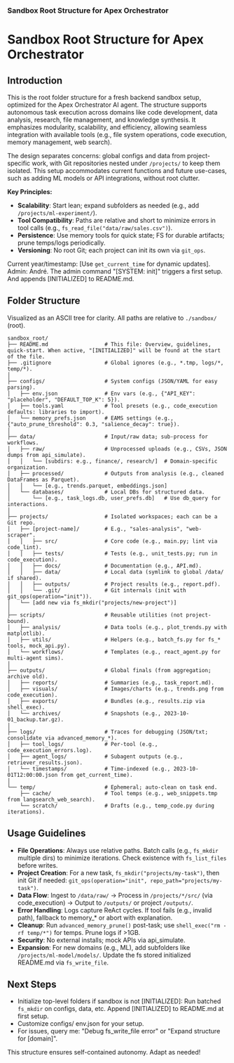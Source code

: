 ### Sandbox Root Structure for Apex Orchestrator

# Sandbox Root Structure for Apex Orchestrator

## Introduction
This is the root folder structure for a fresh backend sandbox setup, optimized for the Apex Orchestrator AI agent. The structure supports autonomous task execution across domains like code development, data analysis, research, file management, and knowledge synthesis. It emphasizes modularity, scalability, and efficiency, allowing seamless integration with available tools (e.g., file system operations, code execution, memory management, web search).

The design separates concerns: global configs and data from project-specific work, with Git repositories nested under `/projects/` to keep them isolated. This setup accommodates current functions and future use-cases, such as adding ML models or API integrations, without root clutter.

**Key Principles:**
- **Scalability**: Start lean; expand subfolders as needed (e.g., add `/projects/ml-experiment/`).
- **Tool Compatibility**: Paths are relative and short to minimize errors in tool calls (e.g., `fs_read_file("data/raw/sales.csv")`).
- **Persistence**: Use memory tools for quick state; FS for durable artifacts; prune temps/logs periodically.
- **Versioning**: No root Git; each project can init its own via `git_ops`.

Current year/timestamp: [Use `get_current_time` for dynamic updates]. 
Admin: André. 
The admin command "[SYSTEM: init]" triggers a first setup. And appends [INITIALIZED] to README.md.

## Folder Structure
Visualized as an ASCII tree for clarity. All paths are relative to `./sandbox/` (root).

```
sandbox_root/
├── README.md                  # This file: Overview, guidelines, quick-start. When active, "[INITIALIZED]" will be found at the start of the file.
├── .gitignore                 # Global ignores (e.g., *.tmp, logs/*, temp/*).
│
├── configs/                   # System configs (JSON/YAML for easy parsing).
│   ├── env.json               # Env vars (e.g., {"API_KEY": "placeholder", "DEFAULT_TOP_K": 5}).
│   ├── tools.yaml             # Tool presets (e.g., code_execution defaults: libraries to import).
│   └── memory_prefs.json      # EAMS settings (e.g., {"auto_prune_threshold": 0.3, "salience_decay": true}).
│
├── data/                      # Input/raw data; sub-process for workflows.
│   ├── raw/                   # Unprocessed uploads (e.g., CSVs, JSON dumps from api_simulate).
│   │   └── [subdirs: e.g., finance/, research/]  # Domain-specific organization.
│   ├── processed/             # Outputs from analysis (e.g., cleaned DataFrames as Parquet).
│   │   └── [e.g., trends.parquet, embeddings.json]
│   └── databases/             # Local DBs for structured data.
│       └── [e.g., task_logs.db, user_prefs.db]   # Use db_query for interactions.
│
├── projects/                  # Isolated workspaces; each can be a Git repo.
│   ├── [project-name]/        # E.g., "sales-analysis", "web-scraper".
│   │   ├── src/               # Core code (e.g., main.py; lint via code_lint).
│   │   ├── tests/             # Tests (e.g., unit_tests.py; run in code_execution).
│   │   ├── docs/              # Documentation (e.g., API.md).
│   │   ├── data/              # Local data (symlink to global /data/ if shared).
│   │   ├── outputs/           # Project results (e.g., report.pdf).
│   │   └── .git/              # Git internals (init with git_ops(operation="init")).
│   └── [add new via fs_mkdir("projects/new-project")]
│
├── scripts/                   # Reusable utilities (not project-bound).
│   ├── analysis/              # Data tools (e.g., plot_trends.py with matplotlib).
│   ├── utils/                 # Helpers (e.g., batch_fs.py for fs_* tools, mock_api.py).
│   └── workflows/             # Templates (e.g., react_agent.py for multi-agent sims).
│
├── outputs/                   # Global finals (from aggregation; archive old).
│   ├── reports/               # Summaries (e.g., task_report.md).
│   ├── visuals/               # Images/charts (e.g., trends.png from code_execution).
│   ├── exports/               # Bundles (e.g., results.zip via shell_exec).
│   └── archives/              # Snapshots (e.g., 2023-10-01_backup.tar.gz).
│
├── logs/                      # Traces for debugging (JSON/txt; consolidate via advanced_memory_*).
│   ├── tool_logs/             # Per-tool (e.g., code_execution_errors.log).
│   ├── agent_logs/            # Subagent outputs (e.g., retriever_results.json).
│   └── timestamps/            # Time-indexed (e.g., 2023-10-01T12:00:00.json from get_current_time).
│
└── temp/                      # Ephemeral; auto-clean on task end.
    ├── cache/                 # Tool temps (e.g., web_snippets.tmp from langsearch_web_search).
    └── scratch/               # Drafts (e.g., temp_code.py during iterations).
```

## Usage Guidelines
  - **File Operations**: Always use relative paths. Batch calls (e.g., `fs_mkdir` multiple dirs) to minimize iterations. Check existence with `fs_list_files` before writes.
  - **Project Creation**: For a new task, `fs_mkdir("projects/my-task")`, then init Git if needed: `git_ops(operation="init", repo_path="projects/my-task")`.
  - **Data Flow**: Ingest to `/data/raw/` → Process in `/projects/*/src/` (via code_execution) → Output to `/outputs/` or project `/outputs/`.
  - **Error Handling**: Logs capture ReAct cycles. If tool fails (e.g., invalid path), fallback to memory_* or abort with explanation.
  - **Cleanup**: Run `advanced_memory_prune()` post-task; use `shell_exec("rm -rf temp/*")` for temps. Prune logs if >1GB. 
  - **Security**: No external installs; mock APIs via api_simulate.
  - **Expansion**: For new domains (e.g., ML), add subfolders like `/projects/ml-model/models/`. Update the fs stored initialized README.md via `fs_write_file`.

## Next Steps
  - Initialize top-level folders if sandbox is not [INITIALIZED]: Run batched `fs_mkdir` on configs, data, etc. Append [INITIALIZED] to README.md at first setup.
  - Customize configs/ env.json for your setup.
  - For issues, query me: "Debug fs_write_file error" or "Expand structure for [domain]".

This structure ensures self-contained autonomy. Adapt as needed!
